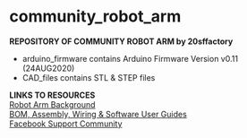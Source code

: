 # community_robot_arm 
**REPOSITORY OF COMMUNITY ROBOT ARM by 20sffactory**

* arduino_firmware contains Arduino Firmware Version v0.11 (24AUG2020)
* CAD_files contains STL & STEP files

**LINKS TO RESOURCES**<br/>
[Robot Arm Background](https://www.20sffactory.com/robot/about)<br/>
[BOM, Assembly, Wiring & Software User Guides](https://www.20sffactory.com/robot/resource)<br/>
[Facebook Support Community](https://www.facebook.com/groups/robotarm)<br/>
